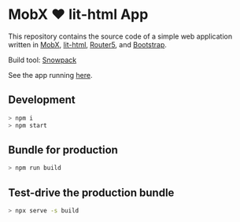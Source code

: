 # MobX ❤️ lit-html App

This repository contains the source code of a simple web application written in [MobX](https://mobx.js.org/), [lit-html](https://lit-html.polymer-project.org/), [Router5](https://router5.js.org/), and [Bootstrap](https://getbootstrap.com/).

Build tool: [Snowpack](https://www.snowpack.dev/)

See the app running [here](https://stmobxlithtmlapp.z6.web.core.windows.net/).

## Development

```bash
> npm i
> npm start
```

## Bundle for production

```bash
> npm run build
```

## Test-drive the production bundle

```bash
> npx serve -s build
```
